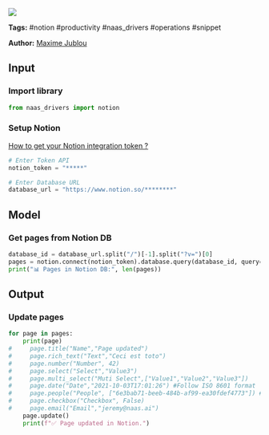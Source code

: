 <a href="https://app.naas.ai/user-redirect/naas/downloader?url=https://raw.githubusercontent.com/jupyter-naas/awesome-notebooks/master/Notion/Notion_Update_pages_from_database.ipynb" target="_parent"><img src="https://naasai-public.s3.eu-west-3.amazonaws.com/open_in_naas.svg"/></a>

**Tags:** #notion #productivity #naas_drivers #operations #snippet

**Author:** [Maxime Jublou](https://www.linkedin.com/in/maximejublou)

## Input

### Import library


```python
from naas_drivers import notion
```

### Setup Notion
<a href='https://docs.naas.ai/drivers/notion'>How to get your Notion integration token ?</a>


```python
# Enter Token API
notion_token = "*****"

# Enter Database URL
database_url = "https://www.notion.so/********"
```

## Model

### Get pages from Notion DB


```python
database_id = database_url.split("/")[-1].split("?v=")[0]
pages = notion.connect(notion_token).database.query(database_id, query={})
print("📊 Pages in Notion DB:", len(pages))
```

## Output

### Update pages


```python
for page in pages:
    print(page)
#     page.title("Name","Page updated")
#     page.rich_text("Text","Ceci est toto")
#     page.number("Number", 42)
#     page.select("Select","Value3") 
#     page.multi_select("Muti Select",["Value1","Value2","Value3"])
#     page.date("Date","2021-10-03T17:01:26") #Follow ISO 8601 format
#     page.people("People", ["6e3bab71-beeb-484b-af99-ea30fdef4773"]) #list of ID of users
#     page.checkbox("Checkbox", False)
#     page.email("Email","jeremy@naas.ai")
    page.update()
    print(f"✅ Page updated in Notion.")
```
